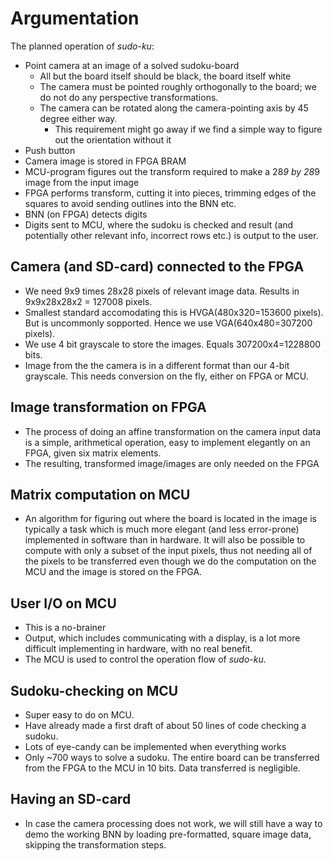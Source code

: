Argumentation
=================

The planned operation of *sudo-ku*:
- Point camera at an image of a solved sudoku-board
  - All but the board itself should be black, the board itself white
  - The camera must be pointed roughly orthogonally to the board; we do not
    do any perspective transformations.
  - The camera can be rotated along the camera-pointing axis by 45 degree either
	way.
    - This requirement might go away if we find a simple way to figure out the
      orientation without it
- Push button
- Camera image is stored in FPGA BRAM
- MCU-program figures out the transform required to make a 28*9 by 28*9 image
  from the input image
- FPGA performs transform, cutting it into pieces, trimming edges of the
  squares to avoid sending outlines into the BNN etc.
- BNN (on FPGA) detects digits
- Digits sent to MCU, where the sudoku is checked and result (and potentially
  other relevant info, incorrect rows etc.) is output to the user.

Camera (and SD-card) connected to the FPGA
-------------------------------------------------

- We need 9x9 times 28x28 pixels of relevant image data. Results in 9x9x28x28x2
  = 127008 pixels. 
- Smallest standard accomodating this is HVGA(480x320=153600 pixels). But is
  uncommonly sopported. Hence we use VGA(640x480=307200 pixels).
- We use 4 bit grayscale to store the images. Equals 307200x4=1228800 bits.
- Image from the the camera is in a different format than our 4-bit grayscale.
  This needs conversion on the fly, either on FPGA or MCU.  

Image transformation on FPGA
-------------------------------

- The process of doing an affine transformation on the camera input data is
  a simple, arithmetical operation, easy to implement elegantly on an FPGA,
  given six matrix elements.
- The resulting, transformed image/images are only needed on the FPGA

Matrix computation on MCU
----------------------------

- An algorithm for figuring out where the board is located in the image is
  typically a task which is much more elegant (and less error-prone)
  implemented in software than in hardware. It will also be possible to
  compute with only a subset of the input pixels, thus not needing all of
  the pixels to be transferred even though we do the computation on the MCU
  and the image is stored on the FPGA.

User I/O on MCU
------------------

- This is a no-brainer
- Output, which includes communicating with a display, is a lot more difficult
  implementing in hardware, with no real benefit.
- The MCU is used to control the operation flow of *sudo-ku*.

Sudoku-checking on MCU
-----------------------

- Super easy to do on MCU.
- Have already made a first draft of about 50 lines of code checking a sudoku.
- Lots of eye-candy can be implemented when everything works
- Only ~700 ways to solve a sudoku. The entire board can be transferred from the
  FPGA to the MCU in 10 bits. Data transferred is negligible.

Having an SD-card
---------------------

- In case the camera processing does not work, we will still have a way to
  demo the working BNN by loading pre-formatted, square image data, skipping
  the transformation steps.
